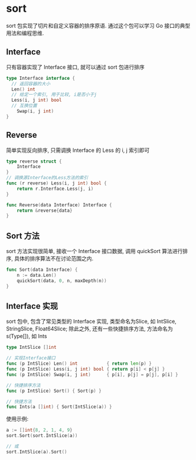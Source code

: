 # sort

sort 包实现了切片和自定义容器的排序原语. 通过这个包可以学习 Go 接口的典型用法和编程思维.

## Interface

只有容器实现了 Interface 接口, 就可以通过 sort 包进行排序

```go
type Interface interface {
  // 返回容器的大小
  Len() int
  // 给定一个索引, 用于比较, i是否小于j
  Less(i, j int) bool
  // 互换位置
	Swap(i, j int)
}
```

## Reverse

简单实现反向排序, 只需调换 Interface 的 Less 的 i, j 索引即可

```go
type reverse struct {
	Interface
}
// 调换源Interface的Less方法的索引
func (r reverse) Less(i, j int) bool {
	return r.Interface.Less(j, i)
}

func Reverse(data Interface) Interface {
	return &reverse{data}
}
```

## Sort 方法

sort 方法实现很简单, 接收一个 Interface 接口数据, 调用 quickSort 算法进行排序, 具体的排序算法不在讨论范围之内.

```go
func Sort(data Interface) {
	n := data.Len()
	quickSort(data, 0, n, maxDepth(n))
}
```

## Interface 实现

sort 包中, 包含了常见类型的 Interface 实现, 类型命名为<Type>Slice, 如 IntSlice, StringSlice, Float64Slice;
除此之外, 还有一些快捷排序方法, 方法命名为<Type>s(Type[]), 如 Ints

```go
type IntSlice []int

// 实现Interface接口
func (p IntSlice) Len() int           { return len(p) }
func (p IntSlice) Less(i, j int) bool { return p[i] < p[j] }
func (p IntSlice) Swap(i, j int)      { p[i], p[j] = p[j], p[i] }

// 快捷排序方法
func (p IntSlice) Sort() { Sort(p) }

// 快捷方法
func Ints(a []int) { Sort(IntSlice(a)) }
```

使用示例:

```go
a := []int{8, 2, 1, 4, 9}
sort.Sort(sort.IntSlice(a))

// 或
sort.IntSlice(a).Sort()
```
